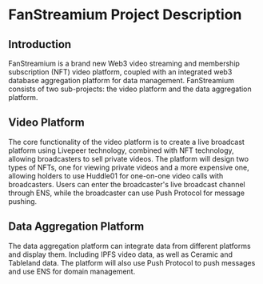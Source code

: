 # FanStreamium Project Description

## Introduction

FanStreamium is a brand new Web3 video streaming and membership subscription (NFT) video platform, coupled with an integrated web3 database aggregation platform for data management. FanStreamium consists of two sub-projects: the video platform and the data aggregation platform.

## Video Platform

The core functionality of the video platform is to create a live broadcast platform using Livepeer technology, combined with NFT technology, allowing broadcasters to sell private videos. The platform will design two types of NFTs, one for viewing private videos and a more expensive one, allowing holders to use Huddle01 for one-on-one video calls with broadcasters. Users can enter the broadcaster's live broadcast channel through ENS, while the broadcaster can use Push Protocol for message pushing.

## Data Aggregation Platform

The data aggregation platform can integrate data from different platforms and display them. Including IPFS video data, as well as Ceramic and Tableland data. The platform will also use Push Protocol to push messages and use ENS for domain management.
